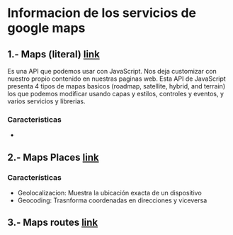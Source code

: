 # Informacion de los servicios de google maps


## 1.- Maps (literal) [link](https://cloud.google.com/maps-platform/maps?hl=es_419)

Es una API que podemos usar con JavaScript. Nos deja customizar con nuestro propio contenido en nuestras paginas web. Esta API de JavaScript presenta 4 tipos de mapas basicos (roadmap, satellite, hybrid, and terrain) los que podemos modificar usando capas y estilos, controles y eventos, y varios servicios y librerias.

### Caracteristicas

- 

## 2.- Maps Places [link](https://cloud.google.com/maps-platform/places?hl=es_419)

### Características

- Geolocalizacion: Muestra la ubicación exacta de un dispositivo
- Geocoding: Trasnforma coordenadas en direcciones y viceversa


## 3.- Maps routes [link](https://cloud.google.com/maps-platform/routes?hl=es_419)


